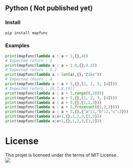 ## Python ( Not published yet)
### Install 
```bash
pip install mapfunc
```
### Examples 
```python
print(mapfunc(lambda a : a + 1,{},4))
# Expected return : 5
print(mapfunc(lambda a : a + 1.0,{},4.2))
# Expected return : 5.2
print(mapfunc(lambda a : len(a),{},"Ziko"))
# Expected return : 4
print(mapfunc(lambda a : a + 5,{},[1, 2, 3, [4]]))
# Expected return : [6,7,8,[9]]
print(mapfunc(lambda a : a + 5,range(0,10)))
print(mapfunc(lambda a : a + 5,{},(1, 2, 3, [4])))
print(mapfunc(lambda a : a + 5,{},{1,2,3}))
print(mapfunc(lambda a : a + 5,frozenset({1,2,3})))
print(mapfunc(lambda a : a + 5,{},{"a":1,"b":2,"c":3}))
print(mapfunc(lambda x:x+1,{},1,2,3,[1,2]))
print(mapfunc(lambda x:x+1,{},1,2,3,[1,2]))
```

# License 
This projet is licensed under the terms of MIT License .<br>
<img src="https://img.shields.io/github/license/zakarialaoui10/zikojs?color=rgb%2820%2C21%2C169%29">
